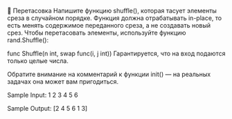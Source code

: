 🤔 Перетасовка
Напишите функцию shuffle(), которая тасует элементы среза в случайном порядке.
Функция должна отрабатывать in-place, то есть менять содержимое переданного среза,
а не создавать новый срез. Чтобы перетасовать элементы, используйте функцию
rand.Shuffle():

func Shuffle(n int, swap func(i, j int))
Гарантируется, что на вход подаются только целые числа.

Обратите внимание на комментарий к функции init() — на реальных задачах она может
вам пригодиться.

Sample Input:
1 2 3 4 5 6

Sample Output:
[2 4 5 6 1 3]